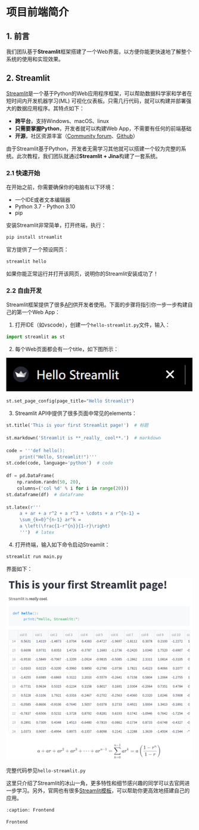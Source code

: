 # 项目前端简介

## 1. 前言

我们团队基于**Streamlit**框架搭建了一个Web界面，以方便你能更快速地了解整个系统的使用和实现效果。

## 2. Streamlit

[Streamlit](https://streamlit.io/)是一个基于Python的Web应用程序框架，可以帮助数据科学家和学者在短时间内开发机器学习(ML) 可视化仪表板。只需几行代码，就可以构建并部署强大的数据应用程序。其特点如下：
- **跨平台**，支持Windows、macOS、linux
- **只需要掌握Python**，开发者就可以构建Web App，不需要有任何的前端基础
- **开源**，社区资源丰富（[Community forum](https://discuss.streamlit.io/)、[Github](https://github.com/streamlit/streamlit/)）

由于Streamlit基于Python，开发者无需学习其他就可以搭建一个较为完整的系统。此次教程，我们团队就通过**Streamlit + Jina**构建了一套系统。

### 2.1 快速开始

在开始之前，你需要确保你的电脑有以下环境：
- 一个IDE或者文本编辑器
- Python 3.7 - Python 3.10
- pip

安装Streamlit非常简单，打开终端，执行：
```bash 
pip install streamlit
```

官方提供了一个预设网页：
```bash
streamlit hello
```

如果你能正常运行并打开该网页，说明你的Streamlit安装成功了！

### 2.2 自由开发
Streamlit框架提供了很多[API](https://docs.streamlit.io/library/api-reference)供开发者使用。下面的步骤将指引你一步一步构建自己的第一个Web App：
1. 打开IDE（如vscode），创建一个`hello-streamlit.py`文件，输入：

```python
import streamlit as st
```

2. 每个Web页面都会有一个title，如下图所示：

<img src="./img/page-title.png" width="500"/>
  
```python
st.set_page_config(page_title="Hello Streamlit")
```

3. Streamlit API中提供了很多页面中常见的elements：

```python
st.title('This is your first Streamlit page!')  # 标题

st.markdown('Streamlit is **_really_ cool**.')  # markdown

code = '''def hello():
     print("Hello, Streamlit!")'''
st.code(code, language='python')  # code

df = pd.DataFrame(
    np.random.randn(50, 20),
    columns=('col %d' % i for i in range(20)))
st.dataframe(df)  # dataframe

st.latex(r'''
     a + ar + a r^2 + a r^3 + \cdots + a r^{n-1} =
     \sum_{k=0}^{n-1} ar^k =
     a \left(\frac{1-r^{n}}{1-r}\right)
     ''')  # latex
```

4. 打开终端，输入如下命令启动Streamlit：

```bash
streamlit run main.py
```

界面如下：

<img src="./img/hello-streamlit.png" width="500"/>  

完整代码参见`hello-streamlit.py`

这里只介绍了Streamlit的冰山一角，更多特性和细节感兴趣的同学可以去官网进一步学习。另外，官网也有很多[Streamlit模板](https://streamlit.io/gallery)，可以帮助你更高效地搭建自己的应用。

```{toctree}
:caption: Frontend

Frontend
```